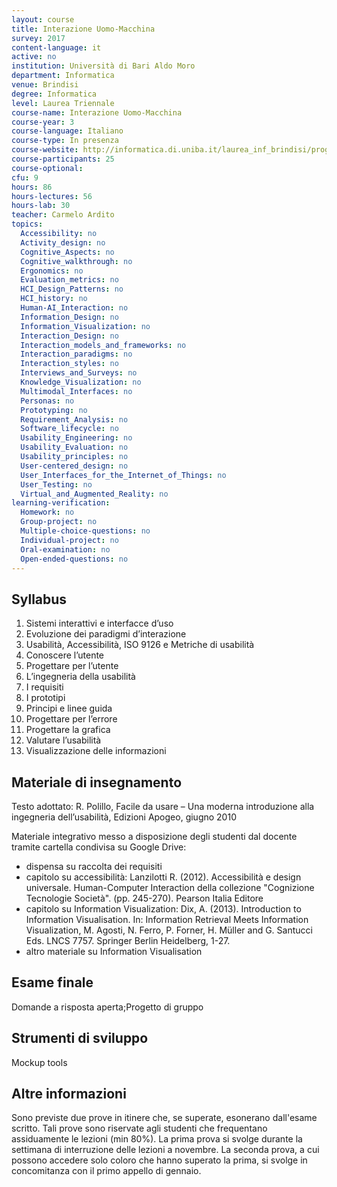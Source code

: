 ```yaml
---
layout: course
title: Interazione Uomo-Macchina
survey: 2017
content-language: it
active: no
institution: Università di Bari Aldo Moro
department: Informatica
venue: Brindisi
degree: Informatica
level: Laurea Triennale
course-name: Interazione Uomo-Macchina
course-year: 3
course-language: Italiano
course-type: In presenza
course-website: http://informatica.di.uniba.it/laurea_inf_brindisi/programmi.php
course-participants: 25
course-optional: 
cfu: 9
hours: 86
hours-lectures: 56
hours-lab: 30
teacher: Carmelo Ardito
topics: 
  Accessibility: no 
  Activity_design: no 
  Cognitive_Aspects: no 
  Cognitive_walkthrough: no 
  Ergonomics: no 
  Evaluation_metrics: no 
  HCI_Design_Patterns: no 
  HCI_history: no 
  Human-AI_Interaction: no 
  Information_Design: no 
  Information_Visualization: no 
  Interaction_Design: no 
  Interaction_models_and_frameworks: no 
  Interaction_paradigms: no 
  Interaction_styles: no 
  Interviews_and_Surveys: no 
  Knowledge_Visualization: no 
  Multimodal_Interfaces: no 
  Personas: no 
  Prototyping: no 
  Requirement_Analysis: no 
  Software_lifecycle: no 
  Usability_Engineering: no 
  Usability_Evaluation: no 
  Usability_principles: no 
  User-centered_design: no 
  User_Interfaces_for_the_Internet_of_Things: no 
  User_Testing: no 
  Virtual_and_Augmented_Reality: no 
learning-verification: 
  Homework: no 
  Group-project: no 
  Multiple-choice-questions: no 
  Individual-project: no 
  Oral-examination: no 
  Open-ended-questions: no 
---
```



## Syllabus 
1. Sistemi interattivi e interfacce d’uso
2. Evoluzione dei paradigmi d’interazione
3. Usabilità, Accessibilità, ISO 9126 e Metriche di usabilità
4. Conoscere l’utente
5. Progettare per l’utente
6. L’ingegneria della usabilità
7. I requisiti
8. I prototipi
9. Principi e linee guida
10. Progettare per l’errore
11. Progettare la grafica
12. Valutare l’usabilità
13. Visualizzazione delle informazioni


## Materiale di insegnamento 
Testo adottato:
R. Polillo, Facile da usare – Una moderna introduzione alla ingegneria dell’usabilità, Edizioni Apogeo, giugno 2010

Materiale integrativo messo a disposizione degli studenti dal docente tramite cartella condivisa su Google Drive:
- dispensa su raccolta dei requisiti
- capitolo su accessibilità: Lanzilotti R. (2012). Accessibilità e design universale. Human-Computer Interaction della collezione "Cognizione Tecnologie Società". (pp. 245-270). Pearson Italia Editore
- capitolo su Information Visualization: Dix, A. (2013). Introduction to Information Visualisation. In: Information Retrieval Meets Information Visualization, M. Agosti, N. Ferro, P. Forner, H. Müller and G. Santucci Eds. LNCS 7757. Springer Berlin Heidelberg, 1-27.
- altro materiale su Information Visualisation

## Esame finale 
Domande a risposta aperta;Progetto di gruppo

## Strumenti di sviluppo 
Mockup tools

## Altre informazioni 
Sono previste due prove in itinere che, se superate, esonerano dall'esame scritto. Tali prove sono riservate agli studenti che frequentano assiduamente le lezioni (min 80%). La prima prova si svolge durante la settimana di interruzione delle lezioni a novembre. La seconda prova, a cui possono accedere solo coloro che hanno superato la prima, si svolge in concomitanza con il primo appello di gennaio.
